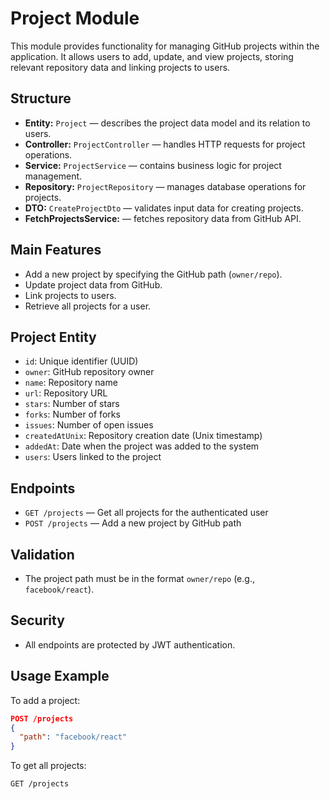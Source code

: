 # Project Module

This module provides functionality for managing GitHub projects within the application. It allows users to add, update, and view projects, storing relevant repository data and linking projects to users.

## Structure

- **Entity:** `Project` — describes the project data model and its relation to users.
- **Controller:** `ProjectController` — handles HTTP requests for project operations.
- **Service:** `ProjectService` — contains business logic for project management.
- **Repository:** `ProjectRepository` — manages database operations for projects.
- **DTO:** `CreateProjectDto` — validates input data for creating projects.
- **FetchProjectsService:** — fetches repository data from GitHub API.

## Main Features

- Add a new project by specifying the GitHub path (`owner/repo`).
- Update project data from GitHub.
- Link projects to users.
- Retrieve all projects for a user.

## Project Entity

- `id`: Unique identifier (UUID)
- `owner`: GitHub repository owner
- `name`: Repository name
- `url`: Repository URL
- `stars`: Number of stars
- `forks`: Number of forks
- `issues`: Number of open issues
- `createdAtUnix`: Repository creation date (Unix timestamp)
- `addedAt`: Date when the project was added to the system
- `users`: Users linked to the project

## Endpoints

- `GET /projects` — Get all projects for the authenticated user
- `POST /projects` — Add a new project by GitHub path

## Validation

- The project path must be in the format `owner/repo` (e.g., `facebook/react`).

## Security

- All endpoints are protected by JWT authentication.

## Usage Example

To add a project:
```json
POST /projects
{
  "path": "facebook/react"
}
```

To get all projects:
```http
GET /projects
```
